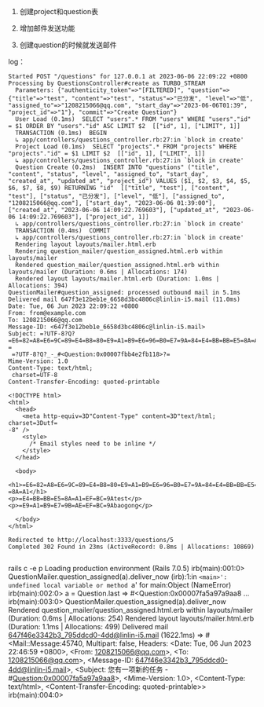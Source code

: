 1. 创建project和question表

2. 增加邮件发送功能

3. 创建question的时候就发送邮件

log：
```
Started POST "/questions" for 127.0.0.1 at 2023-06-06 22:09:22 +0800
Processing by QuestionsController#create as TURBO_STREAM
  Parameters: {"authenticity_token"=>"[FILTERED]", "question"=>{"title"=>"test", "content"=>"test", "status"=>"已分发", "level"=>"低", "assigned_to"=>"1208215066@qq.com", "start_day"=>"2023-06-06T01:39", "project_id"=>"1"}, "commit"=>"Create Question"}
  User Load (0.1ms)  SELECT "users".* FROM "users" WHERE "users"."id" = $1 ORDER BY "users"."id" ASC LIMIT $2  [["id", 1], ["LIMIT", 1]]
  TRANSACTION (0.1ms)  BEGIN
  ↳ app/controllers/questions_controller.rb:27:in `block in create'
  Project Load (0.1ms)  SELECT "projects".* FROM "projects" WHERE "projects"."id" = $1 LIMIT $2  [["id", 1], ["LIMIT", 1]]
  ↳ app/controllers/questions_controller.rb:27:in `block in create'
  Question Create (0.2ms)  INSERT INTO "questions" ("title", "content", "status", "level", "assigned_to", "start_day", "created_at", "updated_at", "project_id") VALUES ($1, $2, $3, $4, $5, $6, $7, $8, $9) RETURNING "id"  [["title", "test"], ["content", "test"], ["status", "已分发"], ["level", "低"], ["assigned_to", "1208215066@qq.com"], ["start_day", "2023-06-06 01:39:00"], ["created_at", "2023-06-06 14:09:22.769603"], ["updated_at", "2023-06-06 14:09:22.769603"], ["project_id", 1]]
  ↳ app/controllers/questions_controller.rb:27:in `block in create'
  TRANSACTION (0.4ms)  COMMIT
  ↳ app/controllers/questions_controller.rb:27:in `block in create'
  Rendering layout layouts/mailer.html.erb
  Rendering question_mailer/question_assigned.html.erb within layouts/mailer
  Rendered question_mailer/question_assigned.html.erb within layouts/mailer (Duration: 0.6ms | Allocations: 174)
  Rendered layout layouts/mailer.html.erb (Duration: 1.0ms | Allocations: 394)
QuestionMailer#question_assigned: processed outbound mail in 5.1ms
Delivered mail 647f3e12beb1e_6658d3bc4806c@linlin-i5.mail (11.0ms)
Date: Tue, 06 Jun 2023 22:09:22 +0800
From: from@example.com
To: 1208215066@qq.com
Message-ID: <647f3e12beb1e_6658d3bc4806c@linlin-i5.mail>
Subject: =?UTF-8?Q?=E6=82=A8=E6=9C=89=E4=B8=80=E9=A1=B9=E6=96=B0=E7=9A=84=E4=BB=BB=E5=8A=A1?=
 =?UTF-8?Q?_-_#<Question:0x00007fbb4e2fb118>?=
Mime-Version: 1.0
Content-Type: text/html;
 charset=UTF-8
Content-Transfer-Encoding: quoted-printable

<!DOCTYPE html>
<html>
  <head>
    <meta http-equiv=3D"Content-Type" content=3D"text/html; charset=3Dutf=
-8" />
    <style>
      /* Email styles need to be inline */
    </style>
  </head>

  <body>
    <h1>=E6=82=A8=E6=9C=89=E4=B8=80=E9=A1=B9=E6=96=B0=E7=9A=84=E4=BB=BB=E5=
=8A=A1</h1>
<p>=E4=BB=BB=E5=8A=A1=EF=BC=9Atest</p>
<p>=E9=A1=B9=E7=9B=AE=EF=BC=9Abaogong</p>

  </body>
</html>

Redirected to http://localhost:3333/questions/5
Completed 302 Found in 23ms (ActiveRecord: 0.8ms | Allocations: 10869)


```
rails c -e p
Loading production environment (Rails 7.0.5)
irb(main):001:0> QuestionMailer.question_assigned(a).deliver_now
(irb):1:in `<main>': undefined local variable or method `a' for main:Object (NameError)
irb(main):002:0> a = Question.last
=>
#<Question:0x00007fa5a97a9aa8
...
irb(main):003:0> QuestionMailer.question_assigned(a).deliver_now
  Rendered question_mailer/question_assigned.html.erb within layouts/mailer (Duration: 0.6ms | Allocations: 254)
  Rendered layout layouts/mailer.html.erb (Duration: 1.1ms | Allocations: 499)
Delivered mail 647f46e3342b3_795ddcd0-4dd@linlin-i5.mail (1622.1ms)
=> #<Mail::Message:45740, Multipart: false, Headers: <Date: Tue, 06 Jun 2023 22:46:59 +0800>, <From:  1208215066@qq.com>, <To: 1208215066@qq.com>, <Message-ID: <647f46e3342b3_795ddcd0-4dd@linlin-i5.mail>>, <Subject: 您有一项新的任务 - #<Question:0x00007fa5a97a9aa8>>, <Mime-Version: 1.0>, <Content-Type: text/html>, <Content-Transfer-Encoding: quoted-printable>>
irb(main):004:0>


